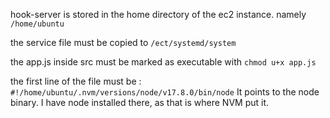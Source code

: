 hook-server is stored in the home directory of the ec2 instance. namely `/home/ubuntu`

the service file must be copied to `/ect/systemd/system`

the app.js inside src must be marked as executable with `chmod u+x app.js` 

the first line of the file must be : `#!/home/ubuntu/.nvm/versions/node/v17.8.0/bin/node` 
It points to the node binary. I have node installed there, as that is where NVM put it.